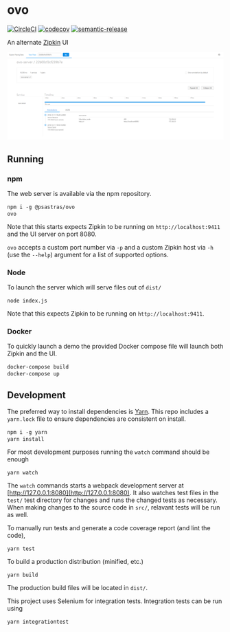 # ovo

[![CircleCI](https://circleci.com/gh/psastras/ovo.svg?style=shield&circle-token=:circle-ci-badge-token)](https://circleci.com/gh/psastras/ovo/tree/master)
[![codecov](https://codecov.io/gh/psastras/ovo/branch/master/graph/badge.svg)](https://codecov.io/gh/psastras/ovo)
[![semantic-release](https://img.shields.io/badge/%20%20%F0%9F%93%A6%F0%9F%9A%80-semantic--release-e10079.svg)](https://github.com/semantic-release/semantic-release)

An alternate [Zipkin](http://zipkin.io/) UI

![Screenshot](/screenshot.png "Screenshot")

## Running

### npm

The web server is available via the npm repository.

```
npm i -g @psastras/ovo
ovo
```

Note that this starts expects Zipkin to be running on `http://localhost:9411` and the UI server
on port 8080.

`ovo` accepts a custom port number via `-p` and a custom Zipkin host via `-h` (use the `--help`)
argument for a list of supported options.


### Node

To launch the server which will serve files out of `dist/`

```
node index.js
```

Note that this expects Zipkin to be running on `http://localhost:9411`.

### Docker

To quickly launch a demo the provided Docker compose file will launch both Zipkin and the UI.

```
docker-compose build
docker-compose up
```

## Development

The preferred way to install dependencies is [Yarn](https://github.com/yarnpkg/yarn).  This repo
includes a `yarn.lock` file to ensure dependencies are consistent on install.

```
npm i -g yarn
yarn install
```

For most development purposes running the `watch` command should be enough

```
yarn watch
```

The `watch` commands starts a webpack development server at
[http://127.0.0.1:8080](http://127.0.0.1:8080).  It also watches test files in the `test/` test
directory for changes and runs the changed tests as necessary.  When making changes to the source
code in `src/`, relavant tests will be run as well.

To manually run tests and generate a code coverage report (and lint the code),

```
yarn test
```

To build a production distribution (minified, etc.)

```
yarn build
```

The production build files will be located in `dist/`.

This project uses Selenium for integration tests.  Integration tests can be run using

```
yarn integrationtest
```